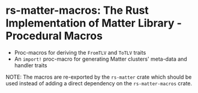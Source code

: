 # rs-matter-macros: The Rust Implementation of Matter Library - Procedural Macros

* Proc-macros for deriving the `FromTLV` and `ToTLV` traits
* An `import!` proc-macro for generating Matter clusters' meta-data and handler traits

NOTE: The macros are re-exported by the `rs-matter` crate which should be used instead of adding a direct dependency on the `rs-matter-macros` crate.
